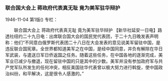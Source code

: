 ### 联合国大会上  蒋政府代表真无耻  竟为美军驻华辩护

1946-11-04
第1版()
专栏：

　　联合国大会上
    蒋政府代表真无耻  竟为美军驻华辩护
    【新华社延安一日电】路透社纽约二十九日电：出席联合国大会的国民党代表团，于二十九日晚发表声明称：他们“不同意白俄罗斯代表团二十八日在大会发表的意见说美军留驻中国，是违反联合国宪章。全世界都知道美军之在中国，是经中国同意，并负有解除在华日军武装，与遣送日军日侨返国之任务。随着这些任务，在中国各地的逐渐完成，美军业已减少与撤退，现在留驻中国的只是其中的少数。美军并没有参加政府军与共产党军队所发生的任何冲突，相反美国驻华代表曾以极大努力进行斡旋，使中国政治纠纷，和平解决，这是很令人感激的。”
